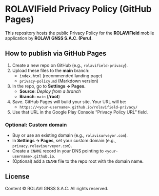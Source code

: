 # ROLAVIField Privacy Policy (GitHub Pages)

This repository hosts the public Privacy Policy for the **ROLAVIField** mobile application by **ROLAVI GNSS S.A.C. (Peru)**.

## How to publish via GitHub Pages

1. Create a new repo on GitHub (e.g., `rolavifield-privacy`).
2. Upload these files to the **main** branch:
   - `index.html` (recommended landing page)
   - `privacy-policy.md` (Markdown version)
3. In the repo, go to **Settings → Pages**.
   - **Source**: *Deploy from a branch*
   - **Branch**: `main` (/**root**)
4. Save. GitHub Pages will build your site. Your URL will be:
   - `https://<your-username>.github.io/rolavifield-privacy/`
5. Use that URL in the Google Play Console “Privacy Policy URL” field.

### Optional: Custom domain
- Buy or use an existing domain (e.g., `rolavisurveyor.com`).  
- In **Settings → Pages**, set your custom domain (e.g., `privacy.rolavisurveyor.com`).  
- Create a `CNAME` record in your DNS pointing to `<your-username>.github.io`.
- (Optional) add a `CNAME` file to the repo root with the domain name.

## License
Content © ROLAVI GNSS S.A.C. All rights reserved.
